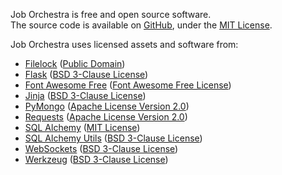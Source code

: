 Job Orchestra is free and open source software.  
The source code is available on [GitHub](https://github.com/BenjaminHamon/JobOrchestra), under the [MIT License](https://github.com/BenjaminHamon/JobOrchestra/blob/master/license.txt).

Job Orchestra uses licensed assets and software from:

- [Filelock](https://filelock.readthedocs.io/)
  ([Public Domain](https://filelock.readthedocs.io/#license))
- [Flask](https://flask.palletsprojects.com/)
  ([BSD 3-Clause License](https://flask.palletsprojects.com/license))
- [Font Awesome Free](https://fontawesome.com)
  ([Font Awesome Free License](https://fontawesome.com/license/free))
- [Jinja](https://jinja.palletsprojects.com/)
  ([BSD 3-Clause License](https://github.com/pallets/jinja/blob/master/LICENSE.rst))
- [PyMongo](https://pymongo.readthedocs.io/)
  ([Apache License Version 2.0](https://github.com/mongodb/mongo-python-driver/blob/master/LICENSE))
- [Requests](https://requests.readthedocs.io/)
  ([Apache License Version 2.0](https://requests.readthedocs.io/en/master/user/intro/#requests-license))
- [SQL Alchemy](https://www.sqlalchemy.org/)
  ([MIT License](https://opensource.org/licenses/mit-license.php))
- [SQL Alchemy Utils](https://sqlalchemy-utils.readthedocs.io/)
  ([BSD 3-Clause License](https://sqlalchemy-utils.readthedocs.io/en/latest/license.html))
- [WebSockets](https://websockets.readthedocs.io/)
  ([BSD 3-Clause License](https://websockets.readthedocs.io/en/stable/license.html))
- [Werkzeug](https://werkzeug.palletsprojects.com/)
  ([BSD 3-Clause License](https://github.com/pallets/werkzeug/blob/master/LICENSE.rst))
